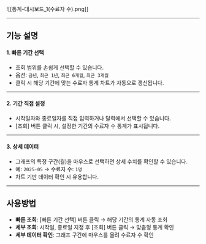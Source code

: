 
![[통계-대시보드_1(수료자 수).png]]

***

## 기능 설명

#### 1. 빠른 기간 선택
- 조회 범위를 손쉽게 선택할 수 있습니다.  
- 옵션: `금년`, `최근 1년`, `최근 6개월`, `최근 3개월`  
- 클릭 시 해당 기간에 맞는 수료자 통계 차트가 자동으로 갱신됩니다.  

***

#### 2. 기간 직접 설정
- 시작일자와 종료일자를 직접 입력하거나 달력에서 선택할 수 있습니다.  
- [조회] 버튼 클릭 시, 설정한 기간의 수료자 수 통계가 표시됩니다.  

***

#### 3. 상세 데이터
- 그래프의 특정 구간(월)을 마우스로 선택하면 상세 수치를 확인할 수 있습니다.  
- 예: `2025-05` → 수료자 수: `1명`  
- 차트 기반 데이터 확인 시 유용합니다.  

***

## 사용방법

- **빠른 조회**: [빠른 기간 선택] 버튼 클릭 → 해당 기간의 통계 자동 조회  
- **세부 조회**: 시작일, 종료일 지정 후 [조회] 버튼 클릭 → 맞춤형 통계 확인  
- **세부 데이터 확인**: 그래프 구간에 마우스를 올려 수료자 수 확인  
